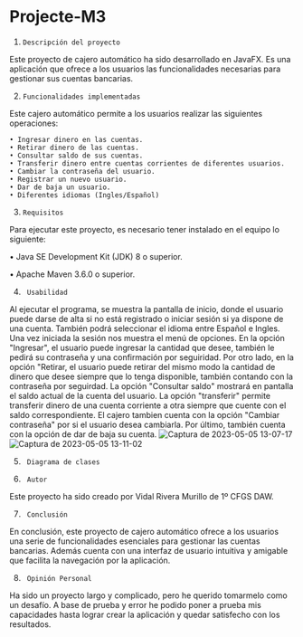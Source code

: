 # Projecte-M3
1.     Descripción del proyecto
Este proyecto de cajero automático ha sido desarrollado en JavaFX. Es una aplicación que ofrece a los usuarios las funcionalidades necesarias para gestionar sus cuentas bancarias.

2.     Funcionalidades implementadas
Este cajero automático permite a los usuarios realizar las siguientes operaciones:

    • Ingresar dinero en las cuentas.
    • Retirar dinero de las cuentas.
    • Consultar saldo de sus cuentas.
    • Transferir dinero entre cuentas corrientes de diferentes usuarios.
    • Cambiar la contraseña del usuario.
    • Registrar un nuevo usuario.
    • Dar de baja un usuario.
    • Diferentes idiomas (Ingles/Español)
 
 3.     Requisitos
 Para ejecutar este proyecto, es necesario tener instalado en el equipo lo siguiente:
 
 •  Java SE Development Kit (JDK) 8 o superior.
 
 •  Apache Maven 3.6.0 o superior.
     
4.      Usabilidad
Al ejecutar el programa, se muestra la pantalla de inicio, donde el usuario puede darse de alta si no está registrado o iniciar sesión si ya dispone de una cuenta. También podrá seleccionar el idioma entre Español e Ingles. Una vez iniciada la sesión nos muestra el menú de opciones. En la opción "Ingresar", el usuario puede ingresar la cantidad que desee, también le pedirá su contraseña y una confirmación por seguiridad. Por otro lado, en la opción "Retirar, el usuario puede retirar del mismo modo la cantidad de dinero que desee siempre que lo tenga disponible, también contando con la contraseña por seguirdad. La opción "Consultar saldo" mostrará en pantalla el saldo actual de la cuenta del usuario. La opción "transferir" permite transferir dinero de una cuenta corriente a otra siempre que cuente con el saldo correspondiente. El cajero tambien cuenta con la opción "Cambiar contraseña" por si el usuario desea cambiarla. Por último, también cuenta con la opción de dar de baja su cuenta.
           ![Captura de 2023-05-05 13-07-17](https://user-images.githubusercontent.com/95284726/236442393-98357b35-3b64-4392-a094-ed44e3eb9302.png)
           ![Captura de 2023-05-05 13-11-02](https://user-images.githubusercontent.com/95284726/236442999-0caa08b3-72bb-4c13-b563-cf513afc8f4f.png)


5.      Diagrama de clases


6.      Autor
Este proyecto ha sido creado por Vidal Rivera Murillo de 1º CFGS DAW.

7.      Conclusión
En conclusión, este proyecto de cajero automático ofrece a los usuarios una serie de funcionalidades esenciales para gestionar las cuentas bancarias. Además cuenta con una interfaz de usuario intuitiva y amigable que facilita la navegación por la aplicación.

8.      Opinión Personal
Ha sido un proyecto largo y complicado, pero he querido tomarmelo como un desafío. A base de prueba y error he podido poner a prueba mis capacidades hasta lograr crear la aplicación y quedar satisfecho con los resultados.
